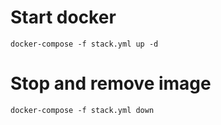 # Start docker

```
docker-compose -f stack.yml up -d
```

# Stop and remove image

```
docker-compose -f stack.yml down
```